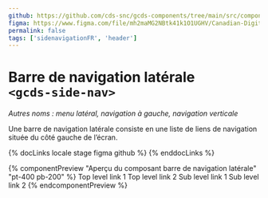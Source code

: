 ```yaml
---
github: https://github.com/cds-snc/gcds-components/tree/main/src/components/gcds-side-navigation
figma: https://www.figma.com/file/mh2maMG2NBtk41k1O1UGHV/Canadian-Digital-Service%E2%80%A8---GC-Design-System?type=design&node-id=5633-11428&mode=design&t=4ltBpy3FPMc9pXcL-0
permalink: false
tags: ['sidenavigationFR', 'header']
---
```


# Barre de navigation latérale <br>`<gcds-side-nav>`

_Autres noms : menu latéral, navigation à gauche, navigation verticale_

Une barre de navigation latérale consiste en une liste de liens de navigation située du côté gauche de l’écran.

{% docLinks locale stage figma github %}
{% enddocLinks %}

{% componentPreview "Aperçu du composant barre de navigation latérale" "pt-400 pb-200" %}
<gcds-side-nav label="Aperçu du composant barre de navigation latérale" lang="fr">
  <gcds-nav-link href="#">Top level link 1</gcds-nav-link>
  <gcds-nav-link href="#">Top level link 2</gcds-nav-link>
  <gcds-nav-group menu-label="Preview menu" open-trigger="Top level link 3">
    <gcds-nav-link href="#">Sub level link 1</gcds-nav-link>
    <gcds-nav-link href="#">Sub level link 2</gcds-nav-link>
  </gcds-nav-group>
</gcds-side-nav>
{% endcomponentPreview %}
